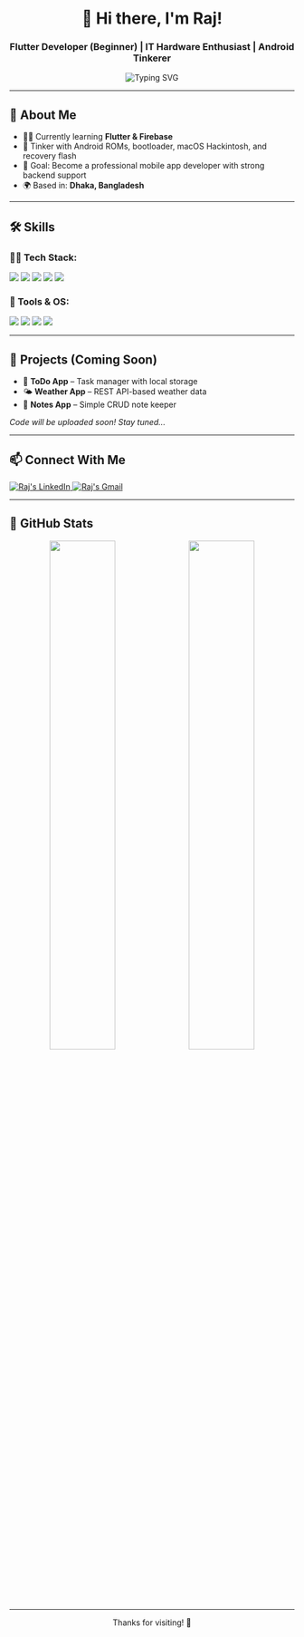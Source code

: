 <h1 align="center">👋 Hi there, I'm Raj!</h1>
<h3 align="center">Flutter Developer (Beginner) | IT Hardware Enthusiast | Android Tinkerer</h3>

<p align="center">
  <img src="https://readme-typing-svg.demolab.com?font=Fira+Code&pause=1000&center=true&vCenter=true&width=440&lines=Aspiring+Flutter+Developer;Tech+Lover+%F0%9F%92%BB;Custom+ROM+%2F+macOS+Hackintosh+%F0%9F%92%A1" alt="Typing SVG" />
</p>

---

## 🚀 About Me
- 🧑‍💻 Currently learning **Flutter & Firebase**
- 🔧 Tinker with Android ROMs, bootloader, macOS Hackintosh, and recovery flash
- 🎯 Goal: Become a professional mobile app developer with strong backend support
- 🌍 Based in: **Dhaka, Bangladesh**

---

## 🛠️ Skills

### 👨‍💻 Tech Stack:
<p>
  <img src="https://img.shields.io/badge/Dart-0175C2?style=for-the-badge&logo=dart&logoColor=white"/>
  <img src="https://img.shields.io/badge/Flutter-02569B?style=for-the-badge&logo=flutter&logoColor=white"/>
  <img src="https://img.shields.io/badge/Firebase-FFCA28?style=for-the-badge&logo=firebase&logoColor=black"/>
  <img src="https://img.shields.io/badge/Git-%23F05033.svg?style=for-the-badge&logo=git&logoColor=white"/>
  <img src="https://img.shields.io/badge/GitHub-181717?style=for-the-badge&logo=github&logoColor=white"/>
</p>

### 🔧 Tools & OS:
<p>
  <img src="https://img.shields.io/badge/VS%20Code-007ACC?style=for-the-badge&logo=visual-studio-code&logoColor=white"/>
  <img src="https://img.shields.io/badge/Windows-0078D6?style=for-the-badge&logo=windows&logoColor=white"/>
  <img src="https://img.shields.io/badge/macOS-000000?style=for-the-badge&logo=apple&logoColor=white"/>
  <img src="https://img.shields.io/badge/Android-3DDC84?style=for-the-badge&logo=android&logoColor=white"/>
</p>

---

## 📂 Projects (Coming Soon)
- 📱 **ToDo App** – Task manager with local storage  
- 🌤️ **Weather App** – REST API-based weather data  
- 📝 **Notes App** – Simple CRUD note keeper  

*Code will be uploaded soon! Stay tuned...*

---

## 📫 Connect With Me

<p>
  <a href="https://www.linkedin.com/in/raj-cse-diploma/" target="_blank">
    <img src="https://img.shields.io/badge/LinkedIn-blue?style=for-the-badge&logo=linkedin&logoColor=white" alt="Raj's LinkedIn"/>
  </a>
  <a href="mailto:dasraj078@gmail.com">
    <img src="https://img.shields.io/badge/Gmail-red?style=for-the-badge&logo=gmail&logoColor=white" alt="Raj's Gmail"/>
  </a>
</p>

---

## 🧮 GitHub Stats

<p align="center">
  <img src="https://github-readme-stats.vercel.app/api?username=Shimulraj0&show_icons=true&theme=tokyonight" width="48%"/>
  <img src="https://github-readme-streak-stats.herokuapp.com/?user=Shimulraj0&theme=tokyonight" width="48%"/>
</p>

---

<p align="center">Thanks for visiting! 🚀</p>
